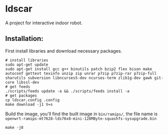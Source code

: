 # ldscar

A project for interactive indoor robot.

## Installation:

First install libraries and download necessary packages.

```shell
# install libraries
sudo apt-get update
sudo apt-get install gcc g++ binutils patch bzip2 flex bison make autoconf gettext texinfo unzip zip unrar p7zip p7zip-rar p7zip-full sharutils subversion libncurses5-dev ncurses-term zlib1g-dev gawk git-core libssl-dev
# get feeds
./scripts/feeds update -a && ./scripts/feeds install -a
# get packages
cp ldscar.config .config
make download -j1 V=s
```

Build the image, you'll find the built image in `bin/ramips/`, the file name is `openwrt-ramips-mt7628-lds76x8-mini-128MByte-squashfs-sysupgrade.bin`

```shell
make -j8
```
